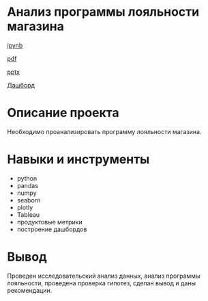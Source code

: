 # Анализ программы лояльности магазина #
[ipynb](https://github.com/zagirovaaa/Portfolio/blob/main/Анализ%20программы%20лояльности/loyality.ipynb)

[pdf](https://github.com/zagirovaaa/Portfolio/blob/main/Анализ%20программы%20лояльности/loyality.pdf)

[pptx](https://disk.yandex.ru/i/9yMJjtfTsaNN9g)

[Дашборд](https://public.tableau.com/app/profile/anastasiya.z7758/viz/Stroili/Dashboard1?publish=yes)


# Описание проекта #
Необходимо проанализировать программу лояльности магазина.

# Навыки и инструменты #
- python
- pandas
- numpy
- seaborn 
- plotly
- Tableau
- продуктовые метрики
- построение дашбордов


# Вывод #
Проведен исследовательский анализ данных, анализ программы лояльности, проведена проверка гипотез, сделан вывод и даны рекомендации.
